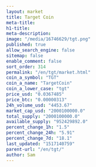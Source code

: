 ```yaml
---
layout: market
title: Target Coin
meta-title: 
h1-title: 
meta-description: 
image: "/media/16746629/tgt.png"
published: true
allow_search_engine: false
sitemap: false
enable_comment: false
sort_order: 314
permalink: "/en/tgt/market.html"
coin_a_symbol: "TGT"
coin_a_name: "TargetCoin"
coin_a_lower_case: "tgt"
price_usd: "0.0367485"
price_btc: "0.00000313"
24h_volume_usd: "4453.67"
market_cap_usd: "2000100000.0"
total_supply: "2000100000.0"
available_supply: "952429892.0"
percent_change_1h: "1.5"
percent_change_24h: "5.91"
percent_change_7d: "18.1"
last_updated: "1517140759"
parent-url: "/en/tgt/"
author: Sam
---
```


